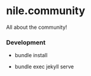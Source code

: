 # nile.community
All about the community! 

### Development

- bundle install

- bundle exec jekyll serve
